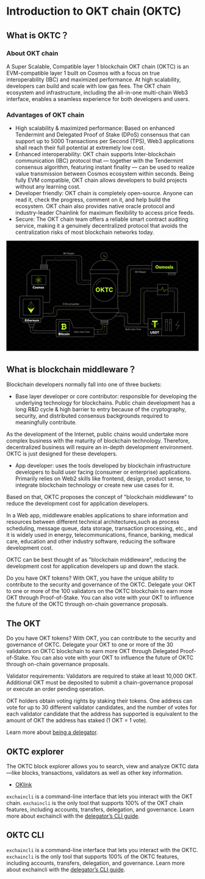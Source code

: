 # Introduction to OKT chain (OKTC)

## What is OKTC？

### About OKT chain
A Super Scalable, Compatible layer 1 blockchain OKT chain (OKTC) is an EVM-compatible layer 1 built on Cosmos with a focus on true interoperability (IBC) and maximized performance. At high scalability, developers can build and scale with low gas fees. The OKT chain ecosystem and infrastructure, including the all-in-one multi-chain Web3 interface, enables a seamless experience for both developers and users.

### Advantages of OKT chain

- High scalability & maximized performance: Based on enhanced Tendermint and Delegated Proof of Stake (DPoS) consensus that can support up to 5000 Transactions per Second (TPS), Web3 applications shall reach their full potential at extremely low cost.
- Enhanced interoperability: OKT chain supports Inter-blockchain communication (IBC) protocol that — together with the Tendermint consensus algorithm, featuring instant finality — can be used to realize value transmission between Cosmos ecosystem within seconds. Being fully EVM compatible, OKT chain allows developers to build projects without any learning cost.
- Developer friendly: OKT chain is completely open-source. Anyone can read it, check the progress, comment on it, and help build the ecosystem. OKT chain also provides native oracle protocol and industry-leader Chainlink for maximum flexibility to access price feeds.
- Secure: The OKT chain team offers a reliable smart contract auditing service, making it a genuinely decentralized protocol that avoids the centralization risks of most blockchain networks today.

![OKTC multichain framework](../img/oktc2022ibc.png)


## What is blockchain middleware？

Blockchain developers normally fall into one of three buckets:

- Base layer developer or core contributor: responsible for developing the underlying technology for blockchains. Public chain development has a long R&D cycle & high barrier to entry because of the cryptography, security, and distributed consensus backgrounds required to meaningfully contribute.


As the development of the Internet, public chains would undertake more complex business with the maturity of blockchain technology. Therefore, decentralized business will require an in-depth development environment. OKTC is just designed for these developers.


- App developer: uses the tools developed by blockchain infrastructure developers to build user facing (consumer or enterprise) applications. Primarily relies on Web2 skills like frontend, design, product sense, to integrate blockchain technology or create new use cases for it.


Based on that, OKTC proposes the concept of "blockchain middleware" to reduce the development cost for application developers.


In a Web app, middleware enables applications to share information and resources between different technical architectures,such as process scheduling, message queue, data storage, transaction processing, etc., and it is widely used in energy, telecommunications, finance, banking, medical care, education and other industry software, reducing the software development cost.

OKTC can be best thought of as "blockchain middleware", reducing the development cost for application developers up and down the stack.


Do you have OKT tokens? With OKT, you have the unique ability to contribute to the security and governance of the OKTC. Delegate your OKT to one or more of the 100 validators on the OKTC blockchain to earn more OKT through Proof-of-Stake. You can also vote with your OKT to influence the future of the OKTC through on-chain governance proposals.


## The OKT

Do you have OKT tokens? With OKT, you can contribute to the security and governance of OKTC. Delegate your OKT to one or more of the 30 validators on OKTC blockchain to earn more OKT through Delegated Proof-of-Stake. You can also vote with your OKT to influence the future of OKTC through on-chain governance proposals.

Validator requirements: Validators are required to stake at least 10,000 OKT. Additional OKT must be deposited to submit a chain-governance proposal or execute an order pending operation.

OKT holders obtain voting rights by staking their tokens. One address can vote for up to 30 different validator candidates, and the number of votes for each validator candidate that the address has supported is equivalent to the amount of OKT the address has staked (1 OKT = 1 vote).

Learn more about [being a delegator](/dev/core-concepts/delegator/delegators-faq).



## OKTC explorer

The OKTC block explorer allows you to search, view and analyze OKTC data—like blocks, transactions, validators as well as other key information.
- [OKlink](https://www.oklink.com)

`exchaincli` is a command-line interface that lets you interact with the OKT chain. `exchaincli` is the only tool that supports 100% of the OKT chain features, including accounts, transfers, delegation, and governance. Learn more about exchaincli with the [delegator’s CLI guide](/dev/core-concepts/delegator/delegators-guide-cli).



## OKTC CLI

`exchaincli` is a command-line interface that lets you interact with the OKTC. `exchaincli` is the only tool that supports 100% of the OKTC features, including accounts, transfers, delegation, and governance. Learn more about exchaincli with the [delegator’s CLI guide](/dev/core-concepts/delegator/delegators-guide-cli).
